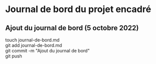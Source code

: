 ﻿# Journal de bord du projet encadré

## Ajout du journal de bord (5 octobre 2022)
touch journal-de-bord.md<br>
git add journal-de-bord.md<br>
git commit -m "Ajout du journal de bord"<br>
git push<br>
